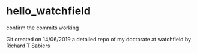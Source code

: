 # hello_watchfield
confirm the commits working 

Git created on 14/06/2019
a detailed repo of my doctorate at watchfield 
by Richard T Sabiers 
